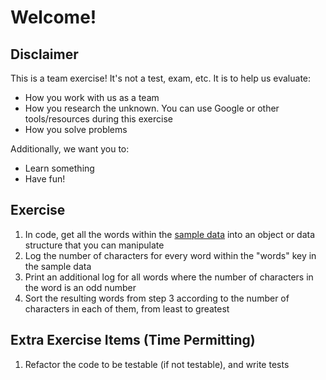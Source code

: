 # Welcome!

## Disclaimer

This is a team exercise! It's not a test, exam, etc. It is to help us evaluate:

- How you work with us as a team
- How you research the unknown. You can use Google or other tools/resources during this exercise
- How you solve problems

Additionally, we want you to:

- Learn something
- Have fun!

## Exercise

1. In code, get all the words within the [sample data](words.json) into an object or data structure that you can manipulate
2. Log the number of characters for every word within the "words" key in the sample data
3. Print an additional log for all words where the number of characters in the word is an odd number
4. Sort the resulting words from step 3 according to the number of characters in each of them, from least to greatest

## Extra Exercise Items (Time Permitting)

1. Refactor the code to be testable (if not testable), and write tests
